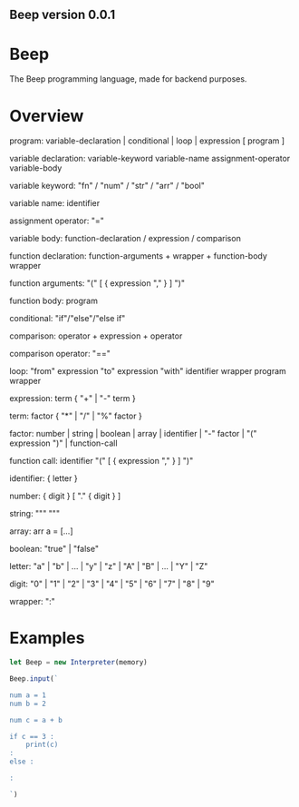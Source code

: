 ## Beep version 0.0.1


# Beep
The Beep programming language, made for backend purposes.

# Overview

program: variable-declaration | conditional | loop | expression [ program ]

variable declaration: variable-keyword variable-name assignment-operator variable-body

variable keyword: "fn" / "num" / "str" / "arr" / "bool"

variable name: identifier

assignment operator: "="

variable body: function-declaration / expression / comparison

function declaration:  function-arguments + wrapper  + function-body wrapper

function arguments: "(" [ { expression "," } ] ")"

function body: program

conditional: "if"/"else"/"else if"

comparison: operator + expression + operator

comparison operator: "=="

loop: "from" expression "to" expression "with" identifier wrapper program wrapper

expression: term { "+" | "-" term }



term: factor { "*" | "/" | "%" factor }

factor: number | string | boolean | array | identifier | "-" factor | "(" expression ")" | function-call

function call: identifier "(" [ { expression "," } ] ")"

identifier: { letter }

number: { digit } [ "." { digit } ]

string: """   """

array: arr a = [...]

boolean: "true" | "false"


letter: "a" | "b" | ... | "y" | "z" | "A" | "B" | ... | "Y" | "Z"

digit: "0" | "1" | "2" | "3" | "4" | "5" | "6" | "7" | "8" | "9"


wrapper: ":"

# Examples

```javascript
let Beep = new Interpreter(memory)

Beep.input(`

num a = 1
num b = 2

num c = a + b

if c == 3 :
	print(c)
:
else :

:

`)

```
